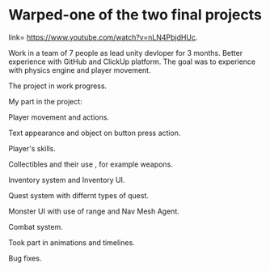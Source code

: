 # Warped-one of the two final projects

link= https://www.youtube.com/watch?v=nLN4PbjdHUc.
 
Work in a team of 7 people as lead unity devloper for 3 months.
Better experience with GitHub and ClickUp platform.
The goal was to experience with physics engine and player movement.

The project in work progress.

My part in the project:

Player movement and actions.

Text appearance and object on button press action.

Player's skills.

Collectibles and their use , for example weapons.

Inventory system and Inventory UI.

Quest system with differnt types of quest.

Monster UI with use of range and Nav Mesh Agent.

Combat system.

Took part in animations and timelines.

Bug fixes.
